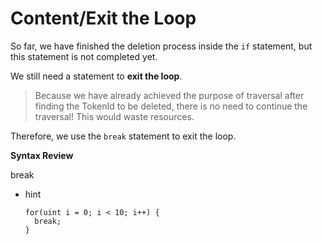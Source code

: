 # Content/Exit the Loop

So far, we have finished the deletion process inside the `if` statement, but this statement is not completed yet.

We still need a statement to **exit the loop**.

> Because we have already achieved the purpose of traversal after finding the TokenId to be deleted, there is no need to continue the traversal! This would waste resources.
> 

Therefore, we use the `break` statement to exit the loop.

**Syntax Review**

break

- hint
    
    ```solidity
    for(uint i = 0; i < 10; i++) {
      break;
    }
    ```
    